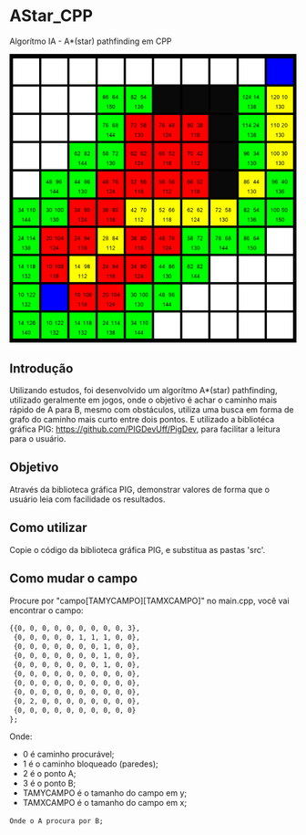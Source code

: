 # AStar_CPP
Algorítmo IA - A*(star) pathfinding em CPP

![alt tag](https://github.com/Victor-Morvy/AStar_CPP/blob/main/image.png?raw=true)

## Introdução
Utilizando estudos, foi desenvolvido um algorítmo A*(star) pathfinding, utilizado geralmente em jogos, onde o objetivo é achar o caminho mais rápido de A para B, mesmo com obstáculos, utiliza uma busca em forma de grafo do caminho mais curto entre dois pontos.
E utilizado a bibliotéca gráfica PIG: https://github.com/PIGDevUff/PigDev, para facilitar a leitura para o usuário.

## Objetivo
Através da biblioteca gráfica PIG, demonstrar valores de forma que o usuário leia com facilidade os resultados.

## Como utilizar
Copie o código da biblioteca gráfica PIG, e substitua as pastas 'src'.

## Como mudar o campo
Procure por "campo[TAMYCAMPO][TAMXCAMPO]" no main.cpp, você vai encontrar o campo:
```
{{0, 0, 0, 0, 0, 0, 0, 0, 0, 3},
 {0, 0, 0, 0, 0, 1, 1, 1, 0, 0},
 {0, 0, 0, 0, 0, 0, 0, 1, 0, 0},
 {0, 0, 0, 0, 0, 0, 0, 1, 0, 0},
 {0, 0, 0, 0, 0, 0, 0, 1, 0, 0},
 {0, 0, 0, 0, 0, 0, 0, 0, 0, 0},
 {0, 0, 0, 0, 0, 0, 0, 0, 0, 0},
 {0, 0, 0, 0, 0, 0, 0, 0, 0, 0},
 {0, 2, 0, 0, 0, 0, 0, 0, 0, 0},
 {0, 0, 0, 0, 0, 0, 0, 0, 0, 0}
};
```
Onde:
- 0 é caminho procurável;
- 1 é o caminho bloqueado (paredes);
- 2 é o ponto A;
- 3 é o ponto B;
- TAMYCAMPO é o tamanho do campo em y;
- TAMXCAMPO é o tamanho do campo em x;

`Onde o A procura por B;`
